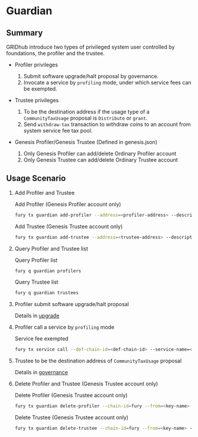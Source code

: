 # Guardian

## Summary

GRIDhub introduce two types of privileged system user controlled by foundations, the profiler and the trustee.

* Profiler privileges
    1. Submit software upgrade/halt proposal by governance.
    2. Invocate a service by `profiling` mode, under which service fees can be exempted.

* Trustee privileges
    1. To be the destination address if the usage type of a `CommunityTaxUsage` proposal is `Distribute` or `grant`.
    2. Send `withdraw-tax` transaction to withdraw coins to an account from system service fee tax pool.

* Genesis Profiler/Genesis Trustee (Defined in genesis.json)
    1. Only Genesis Profiler can add/delete Ordinary Profiler account
    2. Only Genesis Trustee can add/delete Ordinary Trustee account

## Usage Scenario

1. Add Profiler and Trustee

    Add Profiler (Genesis Profiler account only)

    ```bash
    fury tx guardian add-profiler --address=<profiler-address> --description=<profiler-description> --chain-id=fury --from=<key-name> --fees=0.3fury
    ```

    Add Trustee (Genesis Trustee account only)

    ```bash
    fury tx guardian add-trustee --address=<trustee-address> --description=<trustee-description> --chain-id=fury --from=<key-name> --fees=0.3fury
    ```

2. Query Profiler and Trustee list

    Query Profiler list

    ```bash
    fury q guardian profilers
    ```

    Query Trustee list

    ```bash
    fury q guardian trustees
    ```

3. Profiler submit software upgrade/halt proposal

    Details in [upgrade](upgrade.md)

4. Profiler call a service by `profiling` mode

    Service fee exempted

    ```bash
    fury tx service call --def-chain-id=<def-chain-id> --service-name=<service-name> --method-id=<method-id> --bind-chain-id=<bind-chain-id> --provider=<provider-address> --service-fee=1fury --request-data=<request-data> --chain-id=fury --from=<key-name> --fees=0.3fury --profiling=true
    ```

5. Trustee to be the destination address of `CommunityTaxUsage` proposal

    Details in [governance](governance.md#proposals-on-community-funds-usage)

6. Delete Profiler and Trustee (Genesis Trustee account only)

    Delete Profiler (Genesis Trustee account only)

    ```bash
    fury tx guardian delete-profiler --chain-id=fury --from=<key-name> --fees=0.3fury --address=<profiler-address>
    ```

    Delete Trustee (Genesis Trustee account only)

    ```bash
    fury tx guardian delete-trustee --chain-id=fury --from=<key-name> --fees=0.3fury --address=<trustee-address>
    ```
